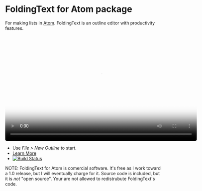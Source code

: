 # FoldingText for Atom package

For making lists in [Atom](https://atom.io). FoldingText is an outline editor with productivity features.

<p style="text-align: center;">
  <video style="border-radius: 5px;" width="616" height="340" poster="http://foldingtext.s3.amazonaws.com/foldingtext-for-atom-demo-poster.png" autoplay="" loop="">
    <source src="http://foldingtext.s3.amazonaws.com/foldingtext-for-atom-demo.mp4" type="video/mp4">
    <img style="border-radius: 5px;" src="http://foldingtext.s3.amazonaws.com/foldingtext-for-atom-demo-poster.png" />
  </video>
</p>

- Use *File > New Outline* to start.
- [Learn More](http://www.foldingtext.com/foldingtext-for-atom)
- [![Build Status](https://travis-ci.org/FoldingText/foldingtext-for-atom.svg)](https://travis-ci.org/FoldingText/foldingtext-for-atom)

NOTE: FoldingText for Atom is comercial software. It's free as I work toward a 1.0 release, but I will eventually charge for it. Source code is included, but it is *not* "open source". Your are not allowed to redistrubute FoldingText's code.